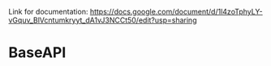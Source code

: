 Link for documentation: https://docs.google.com/document/d/1l4zoTphyLY-vGquv_BlVcntumkryyt_dA1vJ3NCCt50/edit?usp=sharing


# BaseAPI
